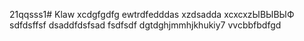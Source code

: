 21qqsss1# Klaw
xcdgfgdfg
ewtrdfedddas
xzdsadda
xcxcxzЫВЫВЫФ
sdfdsffsf
dsaddfdsfsad
fsdfsdf
dgtdghjmmhjkhukiy7
vvcbbfbdfgd
